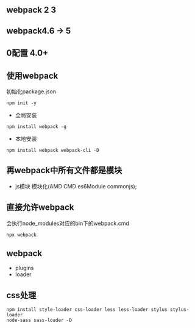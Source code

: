 ## webpack 2 3

## webpack4.6 -> 5


## 0配置 4.0+

## 使用webpack
初始化package.json
```
npm init -y 
```
- 全局安装 
```
npm install webpack -g
```
- 本地安装
```
npm install webpack webpack-cli -D
```

## 再webpack中所有文件都是模块
- js模块 模块化(AMD CMD es6Module commonjs);


## 直接允许webpack 
会执行node_modules对应的bin下的webpack.cmd
```
npx webpack
```


## webpack
- plugins
- loader


## css处理
```
npm install style-loader css-loader less less-loader stylus stylus-loader 
node-sass sass-loader -D
```